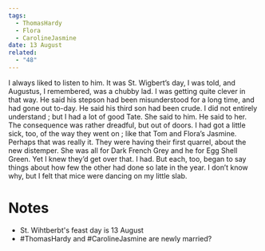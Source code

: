 ```yaml
---
tags:
  - ThomasHardy
  - Flora
  - CarolineJasmine
date: 13 August
related:
  - "48"
---
```

I always liked to listen to him. It was St. Wigbert’s day, I was told, and Augustus, I remembered, was a chubby lad. I was getting quite clever in that way. He said his stepson had been misunderstood for a long time, and had gone out to-day. He said his third son had been crude. I did not entirely understand ; but I had a lot of good Tate. She said to him. He said to her. The consequence was rather dreadful, but out of doors. I had got a little sick, too, of the way they went on ; like that Tom and Flora’s Jasmine. Perhaps that was really it. They were having their first quarrel, about the new distemper. She was all for Dark French Grey and he for Egg Shell Green. Yet I knew they’d get over that. I had. But each, too, began to say things about how few the other had done so late in the year. I don’t know why, but I felt that mice were dancing on my little slab.

# Notes
-  St. Wihtberbt's feast day is 13 August
- #ThomasHardy and #CarolineJasmine are newly married?
